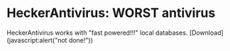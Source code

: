 # HeckerAntivirus: WORST antivirus
HeckerAntivirus works with "fast powered!!!" local databases.
[Download](javascript:alert("not done!"))

